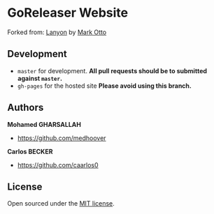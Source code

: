 # GoReleaser Website

Forked from: [Lanyon](https://github.com/poole/lanyon) by [Mark Otto](https://twitter.com/mdo)

## Development

- `master` for development.  **All pull requests should be to submitted against `master`.**
- `gh-pages` for the hosted site **Please avoid using this branch.**

## Authors

**Mohamed GHARSALLAH**
- <https://github.com/medhoover>

**Carlos BECKER**
- <https://github.com/caarlos0>


## License

Open sourced under the [MIT license](LICENSE.md).
